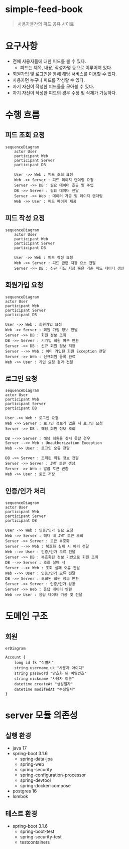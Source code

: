 # simple-feed-book
> 사용자들간의 피드 공유 사이트
> 

# 요구사항

- 전체 사용자들에 대한 피드를 볼 수 있다.
    - 피드는 제목, 내용, 작성자명 등으로 이루어져 있다.
- 회원가입 및 로그인을 통해 해당 서비스를 이용할 수 있다.
- 사용자면 누구나 피드를 작성할 수 있다.
- 자기 자신이 작성한 피드들을 모아볼 수 있다.
- 자기 자신이 작성한 피드의 경우 수정 및 삭제가 가능하다.

# 수행 흐름

## 피드 조회 요청

```mermaid
sequenceDiagram
    actor User
    participant Web
    participant Server
    participant DB
    
    User ->> Web : 피드 조회 요청
    Web ->> Server : 피드 페이지 랜더링 요청
    Server ->> DB : 필요 데이터 호출 및 주입
    DB ->> Server : 필요 데이터 전달
    Server ->> Web : 데이터 가공 및 페이지 랜더링
    Web ->> User : 피드 페이지 제공
```

## 피드 작성 요청

```mermaid
sequenceDiagram
    actor User
    participant Web
    participant Server
    participant DB
    
    User ->> Web : 피드 작성 요청
    Web ->> Server : 피드 관련 저장 요소 전달
    Server ->> DB : 신규 피드 저장 혹은 기존 피드 데이터 갱신
```

## 회원가입 요청

```mermaid
sequenceDiagram
actor User
participant Web
participant Server
participant DB

User ->> Web : 회원가입 요청
Web ->> Server : 회원 가입 정보 전달
Server ->> DB : 회원 정보 조회
DB ->> Server : 기가입 회원 여부 반환
Server ->> DB : 신규 회원 정보 저장
Server -->> Web : 이미 가입된 회원 Exception 전달
Server ->> Web : 신규회원 등록 완료
Web ->> User : 가입 요청 결과 전달
```

## 로그인 요청

```mermaid
sequenceDiagram
actor User
participant Web
participant Server
participant DB

User ->> Web : 로그인 요청
Web ->> Server : 로그인 정보가 없을 시 로그인 요청
Server ->> DB : 해당 회원 정보 조회

DB -->> Server : 해당 회원을 찾지 못할 경우
Server -->> Web : Unauthorization Exception
Web -->> User : 로그인 오류 전달

DB ->> Server : 조회된 회원 정보 전달
Server ->> Server : JWT 토큰 생성
Server ->> Web : 발급 토큰 반환
Web ->> User : 토큰 저장
```

## 인증/인가 처리

```mermaid
sequenceDiagram
actor User
participant Web
participant Server
participant DB

User ->> Web : 인증/인가 필요 요청
Web ->> Server : 헤더 내 JWT 토큰 조회
Server ->> Server : 토큰 복호화
Server -->> Web : 복호화 실패 시 에러 전달
Web -->> User : 인증/인가 오류 전달
Server ->> DB : 복호화된 정보 기반으로 회원 조회
DB -->> Server : 조회 실패 시
Server -->> Web : 조회 실패 오류 전달
Web -->> User : 인증/인가 오류 전달
DB ->> Server : 조회된 회원 정보 반환
Server ->> Server : 인증/인가 성공
Server ->> Web : 응답 데이터 반환
Web ->> User : 응답 데이터 가공 및 전달
```

# 도메인 구조

## 회원

```mermaid
erDiagram

Account {
    long id fk "식별키"
    string username uk "사용자 아이디"
    string password "암호화 된 비밀번호"
    string nickname "사용자 이름"
    datetime createAt "생성일자"
    datetime modifedAt "수정일자"
}
```

# server 모듈 의존성

## 실행 환경

- java 17
- spring-boot 3.1.6
    - spring-data-jpa
    - spring-web
    - spring-security
    - spring-configuration-processor
    - spring-devtool
    - spring-docker-compose
- postgres 16
- lombok

## 테스트 환경

- spring-boot 3.1.6
    - spring-boot-test
    - spring-security-test
    - testcontainers